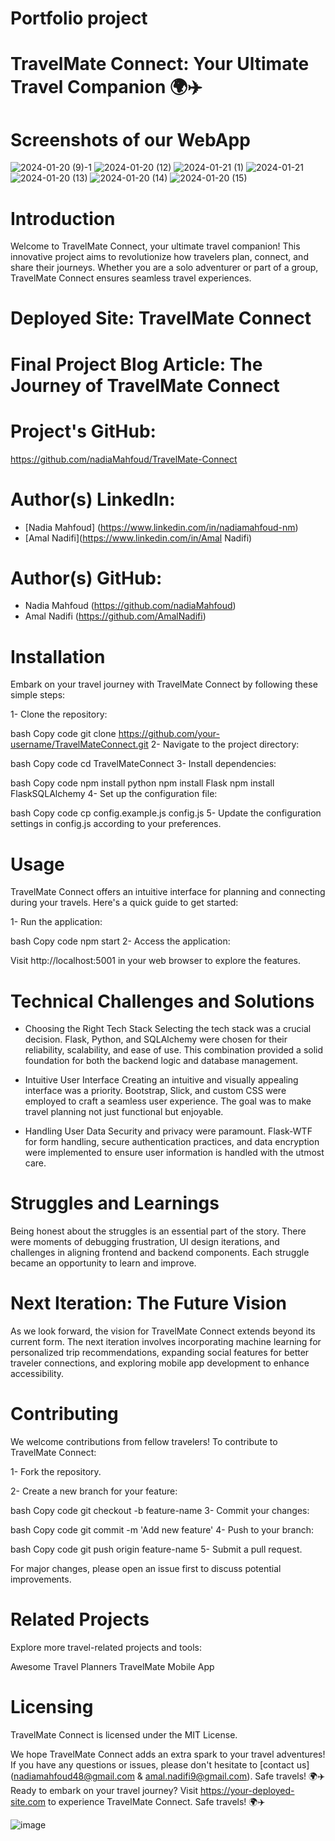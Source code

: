 # Portfolio project
# TravelMate Connect: Your Ultimate Travel Companion 🌍✈️

# Screenshots of our WebApp
![2024-01-20 (9)-1](https://github.com/nadiaMahfoud/TravelMate-Connect/assets/129023751/75ed1e03-df82-4902-aea8-8ffa5e5b0f94)
![2024-01-20 (12)](https://github.com/nadiaMahfoud/TravelMate-Connect/assets/129023751/1f1389cd-42e6-47fd-9a55-f72d24c6305a)
![2024-01-21 (1)](https://github.com/nadiaMahfoud/TravelMate-Connect/assets/129023751/88ba85c0-931c-46c2-bf5c-3e36f883180a)
![2024-01-21](https://github.com/nadiaMahfoud/TravelMate-Connect/assets/129023751/d48d9b97-430f-4e6a-bbce-8ba64cdafb72)
![2024-01-20 (13)](https://github.com/nadiaMahfoud/TravelMate-Connect/assets/129023751/fee32526-f808-44ba-8e5f-45c203f92de1)
![2024-01-20 (14)](https://github.com/nadiaMahfoud/TravelMate-Connect/assets/129023751/3df6ece4-aadf-4058-823e-5bbcbf130195)
![2024-01-20 (15)](https://github.com/nadiaMahfoud/TravelMate-Connect/assets/129023751/260626da-d17e-4cc7-a85f-bc9b5546e9cc)


# Introduction
  Welcome to TravelMate Connect, your ultimate travel companion! This innovative project aims to revolutionize how travelers plan, connect, and share their journeys. Whether you are a solo adventurer or part of a group, TravelMate Connect ensures seamless travel experiences.

# Deployed Site: TravelMate Connect
# Final Project Blog Article: The Journey of TravelMate Connect

# Project's GitHub:
https://github.com/nadiaMahfoud/TravelMate-Connect

# Author(s) LinkedIn:
- [Nadia Mahfoud] (https://www.linkedin.com/in/nadiamahfoud-nm)
- [Amal Nadifi](https://www.linkedin.com/in/Amal Nadifi)
# Author(s) GitHub:
- Nadia Mahfoud (https://github.com/nadiaMahfoud)
- Amal Nadifi (https://github.com/AmalNadifi)

# Installation
Embark on your travel journey with TravelMate Connect by following these simple steps:

1- Clone the repository:

bash
Copy code
git clone https://github.com/your-username/TravelMateConnect.git
2- Navigate to the project directory:

bash
Copy code
cd TravelMateConnect
3- Install dependencies:

bash
Copy code
npm install python
npm install Flask
npm install FlaskSQLAlchemy
4- Set up the configuration file:

bash
Copy code
cp config.example.js config.js
5- Update the configuration settings in config.js according to your preferences.

# Usage
TravelMate Connect offers an intuitive interface for planning and connecting during your travels. Here's a quick guide to get started:

1- Run the application:

bash
Copy code
npm start
2- Access the application:

Visit http://localhost:5001 in your web browser to explore the features.

# Technical Challenges and Solutions
- Choosing the Right Tech Stack
  Selecting the tech stack was a crucial decision. Flask, Python, and SQLAlchemy were chosen for their reliability, scalability, and ease of use. This combination provided a solid foundation for both the backend logic and database management.

- Intuitive User Interface
  Creating an intuitive and visually appealing interface was a priority. Bootstrap, Slick, and custom CSS were employed to craft a seamless user experience. The goal was to make travel planning not just functional but enjoyable.

- Handling User Data
Security and privacy were paramount. Flask-WTF for form handling, secure authentication practices, and data encryption were implemented to ensure user information is handled with the utmost care.

# Struggles and Learnings
Being honest about the struggles is an essential part of the story. There were moments of debugging frustration, UI design iterations, and challenges in aligning frontend and backend components. Each struggle became an opportunity to learn and improve.

# Next Iteration: The Future Vision
As we look forward, the vision for TravelMate Connect extends beyond its current form. The next iteration involves incorporating machine learning for personalized trip recommendations, expanding social features for better traveler connections, and exploring mobile app development to enhance accessibility.

# Contributing
We welcome contributions from fellow travelers! To contribute to TravelMate Connect:

1- Fork the repository.

2- Create a new branch for your feature:

bash
Copy code
git checkout -b feature-name
3- Commit your changes:

bash
Copy code
git commit -m 'Add new feature'
4- Push to your branch:

bash
Copy code
git push origin feature-name
5- Submit a pull request.

For major changes, please open an issue first to discuss potential improvements.


# Related Projects
Explore more travel-related projects and tools:

Awesome Travel Planners
TravelMate Mobile App

# Licensing
TravelMate Connect is licensed under the MIT License.

We hope TravelMate Connect adds an extra spark to your travel adventures! If you have any questions or issues, please don't hesitate to [contact us](nadiamahfoud48@gmail.com & amal.nadifi9@gmail.com). Safe travels! 🌍✈️
Ready to embark on your travel journey? Visit https://your-deployed-site.com to experience TravelMate Connect. Safe travels! 🌍✈️

![image](https://github.com/nadiaMahfoud/TravelMate-Connect/assets/129023751/0d0fe7d2-1899-4a49-8945-c90730556959)
